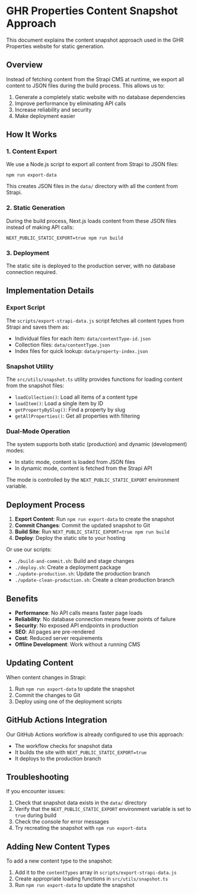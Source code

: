 # GHR Properties Content Snapshot Approach

This document explains the content snapshot approach used in the GHR Properties website for static generation.

## Overview

Instead of fetching content from the Strapi CMS at runtime, we export all content to JSON files during the build process. This allows us to:

1. Generate a completely static website with no database dependencies
2. Improve performance by eliminating API calls
3. Increase reliability and security
4. Make deployment easier

## How It Works

### 1. Content Export

We use a Node.js script to export all content from Strapi to JSON files:

```
npm run export-data
```

This creates JSON files in the `data/` directory with all the content from Strapi.

### 2. Static Generation

During the build process, Next.js loads content from these JSON files instead of making API calls:

```
NEXT_PUBLIC_STATIC_EXPORT=true npm run build
```

### 3. Deployment

The static site is deployed to the production server, with no database connection required.

## Implementation Details

### Export Script

The `scripts/export-strapi-data.js` script fetches all content types from Strapi and saves them as:

- Individual files for each item: `data/contentType-id.json`
- Collection files: `data/contentType.json`
- Index files for quick lookup: `data/property-index.json`

### Snapshot Utility

The `src/utils/snapshot.ts` utility provides functions for loading content from the snapshot files:

- `loadCollection()`: Load all items of a content type
- `loadItem()`: Load a single item by ID
- `getPropertyBySlug()`: Find a property by slug
- `getAllProperties()`: Get all properties with filtering

### Dual-Mode Operation

The system supports both static (production) and dynamic (development) modes:

- In static mode, content is loaded from JSON files
- In dynamic mode, content is fetched from the Strapi API

The mode is controlled by the `NEXT_PUBLIC_STATIC_EXPORT` environment variable.

## Deployment Process

1. **Export Content**: Run `npm run export-data` to create the snapshot
2. **Commit Changes**: Commit the updated snapshot to Git
3. **Build Site**: Run `NEXT_PUBLIC_STATIC_EXPORT=true npm run build`
4. **Deploy**: Deploy the static site to your hosting

Or use our scripts:

- `./build-and-commit.sh`: Build and stage changes
- `./deploy.sh`: Create a deployment package
- `./update-production.sh`: Update the production branch
- `./update-clean-production.sh`: Create a clean production branch

## Benefits

- **Performance**: No API calls means faster page loads
- **Reliability**: No database connection means fewer points of failure
- **Security**: No exposed API endpoints in production
- **SEO**: All pages are pre-rendered
- **Cost**: Reduced server requirements
- **Offline Development**: Work without a running CMS

## Updating Content

When content changes in Strapi:

1. Run `npm run export-data` to update the snapshot
2. Commit the changes to Git
3. Deploy using one of the deployment scripts

## GitHub Actions Integration

Our GitHub Actions workflow is already configured to use this approach:

- The workflow checks for snapshot data
- It builds the site with `NEXT_PUBLIC_STATIC_EXPORT=true`
- It deploys to the production branch

## Troubleshooting

If you encounter issues:

1. Check that snapshot data exists in the `data/` directory
2. Verify that the `NEXT_PUBLIC_STATIC_EXPORT` environment variable is set to `true` during build
3. Check the console for error messages
4. Try recreating the snapshot with `npm run export-data`

## Adding New Content Types

To add a new content type to the snapshot:

1. Add it to the `contentTypes` array in `scripts/export-strapi-data.js`
2. Create appropriate loading functions in `src/utils/snapshot.ts`
3. Run `npm run export-data` to update the snapshot 